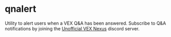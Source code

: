# qnalert

Utility to alert users when a VEX Q&A has been answered. Subscribe to Q&A notifications by joining the [Unofficial VEX Nexus](https://discord.gg/yX9n7dJ) discord server.
